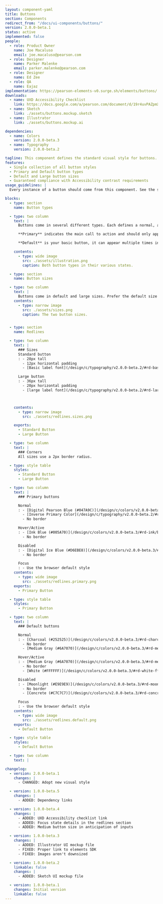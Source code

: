 ```yaml
---
layout: component-yaml
title: Buttons
section: Components
redirect_from: "/docs/ui-components/buttons/"
version: 2.0.0-beta.1
status: active
implemented: false
people:
  - role: Product Owner
    name: Joe Macaluso
    email: joe.macaluso@pearson.com
  - role: Designer
    name: Parker Malenke
    email: parker.malenke@pearson.com
  - role: Designer
    name: Ed Zee
  - role: QA
    name: Eajaz
implementation: https://pearson-elements-v0.surge.sh/elements/buttons/
downloads:
  - name: UXD Accessibility Checklist
    link: https://docs.google.com/a/pearson.com/document/d/19r4uvPAZpmXRwT_krIr9MqHLYC-Vgjah2kPDi9PYaQA/edit?usp=sharing
  - name: Sketch
    link: ./assets/buttons.mockup.sketch
  - name: Illustrator
    link: ./assets/buttons.mockup.ai

dependencies:
  - name: Colors
    version: 2.0.0-beta.3
  - name: Typography
    version: 2.0.0-beta.2

tagline: This component defines the standard visual style for buttons.
features:
  - Single collection of all button styles
  - Primary and Default button types
  - Default and Large button sizes
  - Guaranteed compliance with Accessibility contrast requirements
usage_guidelines: |
  Every instance of a button should come from this component. See the sections below for information about when to each each type of button.

blocks:
  - type: section
    name: Button types

  - type: two column
    text: |
      Buttons come in several different types. Each defines a normal, active/hover, and disabled state.

      **Primary** indicates the main call to action and should only appear once per group of buttons.

      **Default** is your basic button, it can appear multiple times in a given group.

    contents:
      - type: wide image
        src: ./assets/illustration.png
        caption: Both button types in their various states.

  - type: section
    name: Button sizes

  - type: two column
    text: |
      Buttons come in default and large sizes. Prefer the default size but feel free to use the large size where they would fit better with surrounding content. Both button sizes are meant to pair with equally sized inputs.
    contents:
      - type: narrow image
        src: ./assets/sizes.png
        caption: The two button sizes.


  - type: section
    name: Redlines

  - type: two column
    text: |
      ### Sizes
      Standard button
      : - 28px tall
        - 12px horizontal padding
        - [Basic label font](/design/c/typography/v2.0.0-beta.2/#rd-basic-label)

      Large button
      : - 36px tall
        - 20px horizontal padding
        - [large label font](/design/c/typography/v2.0.0-beta.2/#rd-large-label)



    contents:
      - type: narrow image
        src: ./assets/redlines.sizes.png

    exports:
      - Standard Button
      - Large Button

  - type: two column
    text: |
      ### Corners
      All sizes use a 2px border radius.

  - type: style table
    styles:
      - Standard Button
      - Large Button

  - type: two column
    text: |
      ### Primary buttons

      Normal
      : - [Digital Pearson Blue (#047A9C)](/design/c/colors/v2.0.0-beta.3/#rd-digital-pearson-blue-047a9c) fill
        - [Inverse Primary Color](/design/c/typography/v2.0.0-beta.2/#rd-primary-label-color)
        - No border

      Hover/Active
      : - [Ink Blue (#005A70)](/design/c/colors/v2.0.0-beta.3/#rd-ink/blue-005a70) fill
        - No border

      Disabled
      : - [Digital Ice Blue (#D6EBE8)](/design/c/colors/v2.0.0-beta.3/#rd-digital-ice-blue-d6ebe8) fill
        - No border

      Focus
      : - Use the browser default style
    contents:
      - type: wide image
        src: ./assets/redlines.primary.png
    exports:
      - Primary Button

  - type: style table
    styles:
      - Primary Button

  - type: two column
    text: |
      ### Default buttons

      Normal
      : - [Charcoal (#252525)](/design/c/colors/v2.0.0-beta.3/#rd-charcoal-252525) fill
        - No border
        - [Medium Gray (#6A7070)](/design/c/colors/v2.0.0-beta.3/#rd-medium-gray-6a7070) text color

      Hover/Active
      : - [Medium Gray (#6A7070)](/design/c/colors/v2.0.0-beta.3/#rd-medium-gray-6a7070) fill
        - No border
        - [White (#FFFFFF)](/design/c/colors/v2.0.0-beta.3/#rd-white-ffffff) text color

      Disabled
      : - [Moonlight (#E9E9E9)](/design/c/colors/v2.0.0-beta.3/#rd-moonlight-e9e9e9) fill
        - No border
        - [Concrete (#C7C7C7)](/design/c/colors/v2.0.0-beta.3/#rd-concrete-c7c7c7) text color

      Focus
      : - Use the browser default style
    contents:
      - type: wide image
        src: ./assets/redlines.default.png
    exports:
      - Default Button

  - type: style table
    styles:
      - Default Button

  - type: two column
    text: |

changelog:
  - version: 2.0.0-beta.1
    changes: |
      - CHANGED: Adopt new visual style

  - version: 1.0.0-beta.5
    changes: |
      - ADDED: Dependency links

  - version: 1.0.0-beta.4
    changes: |
      - ADDED: UXD Accessibility checklist link
      - ADDED: Focus state details in the redlines section
      - ADDED: Medium button size in anticipation of inputs

  - version: 1.0.0-beta.3
    changes: |
      - ADDED: Illustrator UI mockup file
      - FIXED: Proper link to elements SDK
      - FIXED: Images aren't downsized

  - version: 1.0.0-beta.2
    linkable: false
    changes: |
      - ADDED: Sketch UI mockup file

  - version: 1.0.0-beta.1
    changes: Initial version
    linkable: false
---
```

